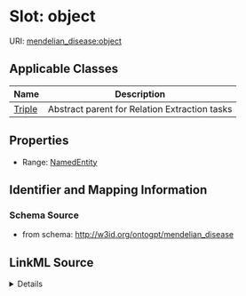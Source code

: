 # Slot: object

URI: [mendelian_disease:object](http://w3id.org/ontogpt/mendelian_disease/object)



<!-- no inheritance hierarchy -->




## Applicable Classes

| Name | Description |
| --- | --- |
[Triple](Triple.md) | Abstract parent for Relation Extraction tasks






## Properties

* Range: [NamedEntity](NamedEntity.md)







## Identifier and Mapping Information







### Schema Source


* from schema: http://w3id.org/ontogpt/mendelian_disease




## LinkML Source

<details>
```yaml
name: object
from_schema: http://w3id.org/ontogpt/mendelian_disease
rank: 1000
alias: object
owner: Triple
domain_of:
- Triple
range: NamedEntity

```
</details>